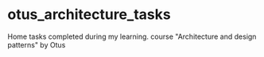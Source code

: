 # otus_architecture_tasks
Home tasks completed during my learning. course "Architecture and design patterns" by Otus
